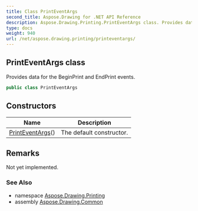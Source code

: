 ```yaml
---
title: Class PrintEventArgs
second_title: Aspose.Drawing for .NET API Reference
description: Aspose.Drawing.Printing.PrintEventArgs class. Provides data for the BeginPrint and EndPrint events
type: docs
weight: 940
url: /net/aspose.drawing.printing/printeventargs/
---
```

## PrintEventArgs class

Provides data for the BeginPrint and EndPrint events.

```csharp
public class PrintEventArgs
```

## Constructors

| Name | Description |
| --- | --- |
| [PrintEventArgs](printeventargs/)() | The default constructor. |

## Remarks

Not yet implemented.

### See Also

* namespace [Aspose.Drawing.Printing](../../aspose.drawing.printing/)
* assembly [Aspose.Drawing.Common](../../)


